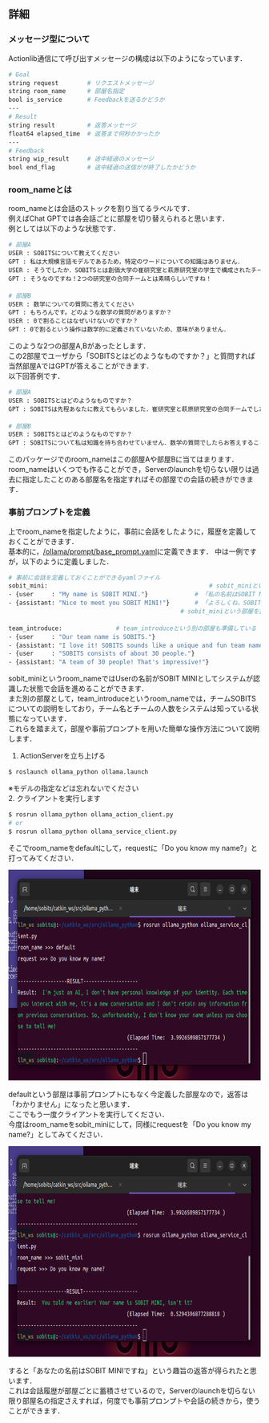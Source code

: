 ## 詳細
### メッセージ型について
Actionlib通信にて呼び出すメッセージの構成は以下のようになっています．
```sh
# Goal
string request        # リクエストメッセージ
string room_name      # 部屋名指定
bool is_service       # Feedbackを送るかどうか
---
# Result
string result         # 返答メッセージ
float64 elapsed_time  # 返答まで何秒かかったか
---
# Feedback
string wip_result     # 途中経過のメッセージ
bool end_flag         # 途中経過の送信がが終了したかどうか
```


### room_nameとは
room_nameとは会話のストックを割り当てるラベルです．\
例えばChat GPTでは各会話ごとに部屋を切り替えられると思います．\
例としては以下のような状態です．
```sh
# 部屋A
USER : SOBITSについて教えてください
GPT : 私は大規模言語モデルであるため，特定のワードについての知識はありません．
USER : そうでしたか．SOBITSとは創価大学の崔研究室と萩原研究室の学生で構成されたチームです
GPT : そうなのですね！2つの研究室の合同チームとは素晴らしいですね！

# 部屋B
USER : 数学についての質問に答えてください
GPT : もちろんです。どのような数学の質問がありますか？
USER : 0で割ることはなぜいけないのですか？
GPT : 0で割るという操作は数学的に定義されていないため、意味がありません．
```
このような2つの部屋A,Bがあったとします．\
この2部屋でユーザから「SOBITSとはどのようなものですか？」と質問すれば当然部屋AではGPTが答えることができます．\
以下回答例です．
```sh
# 部屋A
USER : SOBITSとはどのようなものですか？
GPT : SOBITSは先程あなたに教えてもらいました．崔研究室と萩原研究室の合同チームでしたね．なにか間違いがありましたか？

# 部屋B
USER : SOBITSとはどのようなものですか？
GPT : SOBITSについて私は知識を持ち合わせていません．数学の質問でしたらお答えすることができるかもしれません．
```
このパッケージでのroom_nameはこの部屋Aや部屋Bに当てはまります．\
room_nameはいくつでも作ることができ，Serverのlaunchを切らない限りは過去に指定したことのある部屋名を指定すればその部屋での会話の続きができます．



### 事前プロンプトを定義
上でroom_nameを指定したように，事前に会話をしたように，履歴を定義しておくことができます．\
基本的に，[/ollama/prompt/base_prompt.yaml](/prompt/base_prompt.yaml)に定義できます．
中は一例ですが，以下のように定義しました．
```sh
# 事前に会話を定義しておくことができるyamlファイル
sobit_mini:                                             # sobit_miniという部屋では．．．
- {user     : "My name is SOBIT MINI."}             # 「私の名前はSOBIT MINIです」とUser側から言ったら，，，  
- {assistant: "Nice to meet you SOBIT MINI!"}       # 「よろしくね，SOBIT MINIさん」と言っている会話を予め定義しているので
                                                # sobit_miniという部屋を指定すればこの続きから会話できます

team_introduce:               # team_introduceという別の部屋も準備している
- {user     : "Our team name is SOBITS."}
- {assistant: "I love it! SOBITS sounds like a unique and fun team name."}
- {user     : "SOBITS consists of about 30 people."}
- {assistant: "A team of 30 people! That's impressive!"}
```
sobit_miniというroom_nameではUserの名前がSOBIT MINIとしてシステムが認識した状態で会話を進めることができます．\
また別の部屋として，team_introduceというroom_nameでは，チームSOBITSについての説明をしており，チーム名とチームの人数をシステムは知っている状態になっています．\
これらを踏まえて，部屋や事前プロンプトを用いた簡単な操作方法について説明します．
1. ActionServerを立ち上げる
```sh
$ roslaunch ollama_python ollama.launch
```
※モデルの指定などは忘れないでください\
2. クライアントを実行します
```sh
$ rosrun ollama_python ollama_action_client.py
# or
$ rosrun ollama_python ollama_service_client.py
```
そこでroom_nameをdefaultにして，requestに「Do you know my name?」と打ってみてください．

<div align="left">
<img src="img/default_result.png" height="420">
</div>

defaultという部屋は事前プロンプトにもなく今定義した部屋なので，返答は「わかりません」になったと思います．\
ここでもう一度クライアントを実行してください．\
今度はroom_nameをsobit_miniにして，同様にrequestを「Do you know my name?」としてみてください．

<div align="center">
<img src="img/sobit_mini_result.png" height="420">
</div>

すると「あなたの名前はSOBIT MINIですね」という趣旨の返答が得られたと思います．\
これは会話履歴が部屋ごとに蓄積させているので，Serverのlaunchを切らない限り部屋名の指定さえすれば，何度でも事前プロンプトや会話の続きから，使うことができます．
